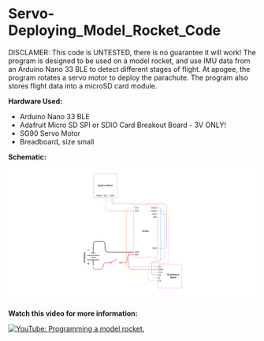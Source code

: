 # Servo-Deploying_Model_Rocket_Code
DISCLAMER: This code is UNTESTED, there is no guarantee it will work! 
The program is designed to be used on a model rocket, and use IMU data from an Arduino Nano 33 BLE to detect different stages of flight. At apogee, the program rotates a servo motor to deploy the parachute. The program also stores flight data into a microSD card module. 

**Hardware Used:**
- Arduino Nano 33 BLE
- Adafruit Micro SD SPI or SDIO Card Breakout Board - 3V ONLY!
- SG90 Servo Motor
- Breadboard, size small

**Schematic:**
![Schematic of connections](Schematic.png)

**Watch this video for more information:**

[![YouTube: Programming a model rocket.](https://i.ytimg.com/vi/aDCh8uubFhQ/maxresdefault.jpg)](https://www.youtube.com/watch?v=aDCh8uubFhQ)
